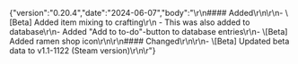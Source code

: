 {"version":"0.20.4","date":"2024-06-07","body":"\r\n#### Added\r\n\r\n- \\[Beta] Added item mixing to crafting\r\n    - This was also added to database\r\n- Added \"Add to to-do\"-button to database entries\r\n- \\[Beta] Added ramen shop icon\r\n\r\n#### Changed\r\n\r\n- \\[Beta] Updated beta data to v1.1-1122 (Steam version)\r\n\r"}
